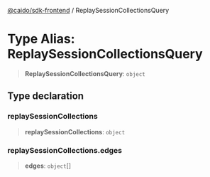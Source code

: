 [@caido/sdk-frontend](../index.md) / ReplaySessionCollectionsQuery

# Type Alias: ReplaySessionCollectionsQuery

> **ReplaySessionCollectionsQuery**: `object`

## Type declaration

### replaySessionCollections

> **replaySessionCollections**: `object`

### replaySessionCollections.edges

> **edges**: `object`[]
